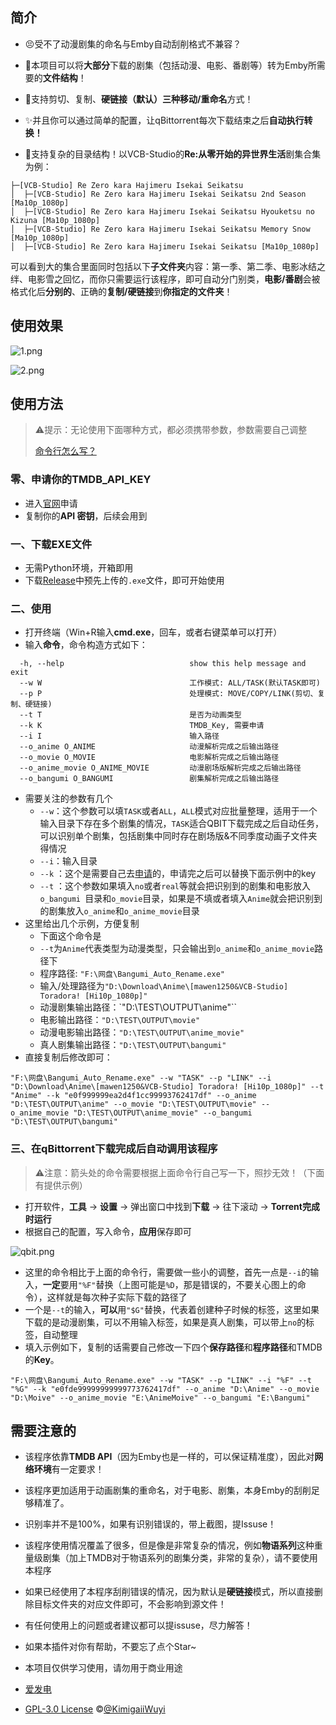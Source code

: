 ## 简介

- 😣受不了动漫剧集的命名与Emby自动刮削格式不兼容？

- 🥰本项目可以将**大部分**下载的剧集（包括动漫、电影、番剧等）转为Emby所需要的**文件结构**！

- 🚀支持剪切、复制、**硬链接（默认）**三种**移动/重命名**方式！

- ✨并且你可以通过简单的配置，让qBittorrent每次下载结束之后**自动执行转换！**

- 🥳支持复杂的目录结构！以VCB-Studio的**Re:从零开始的异世界生活**剧集合集为例：

```shell
├─[VCB-Studio] Re Zero kara Hajimeru Isekai Seikatsu
│  ├─[VCB-Studio] Re Zero kara Hajimeru Isekai Seikatsu 2nd Season [Ma10p_1080p]
│  ├─[VCB-Studio] Re Zero kara Hajimeru Isekai Seikatsu Hyouketsu no Kizuna [Ma10p_1080p]
│  ├─[VCB-Studio] Re Zero kara Hajimeru Isekai Seikatsu Memory Snow [Ma10p_1080p]
│  ├─[VCB-Studio] Re Zero kara Hajimeru Isekai Seikatsu [Ma10p_1080p]
```

可以看到大的集合里面同时包括以下**子文件夹**内容：第一季、第二季、电影冰结之绊、电影雪之回忆，而你只需要运行该程序，即可自动分门别类，**电影/番剧**会被格式化后**分别的**、正确的**复制/硬链接**到**你指定的文件夹**！

## 使用效果

![1.png](https://s2.loli.net/2024/06/26/oe8jrEg7wqdtGZ1.png)

![2.png](https://s2.loli.net/2024/06/26/8PmycWaSe3f6htC.png)

## 使用方法

>  ⚠提示：无论使用下面哪种方式，都必须携带参数，参数需要自己调整
>
> [命令行怎么写？](#命令行怎么写（参数详解）)

### 零、申请你的TMDB_API_KEY

- 进入[官网](https://www.themoviedb.org/settings/api)申请
- 复制你的**API 密钥**，后续会用到

### 一、下载EXE文件

- 无需Python环境，开箱即用
- 下载[Release](https://github.com/KimigaiiWuyi/Bangumi_Auto_Rename/releases)中预先上传的`.exe`文件，即可开始使用

### 二、使用

- 打开终端（Win+R输入**cmd.exe**，回车，或者右键菜单可以打开）
- 输入**命令**，命令构造方式如下：
```shell
  -h, --help                            show this help message and exit
  --w W                                 工作模式: ALL/TASK(默认TASK即可)
  --p P                                 处理模式: MOVE/COPY/LINK(剪切、复制、硬链接)
  --t T                                 是否为动画类型
  --k K                                 TMDB_Key, 需要申请
  --i I                                 输入路径
  --o_anime O_ANIME                     动漫解析完成之后输出路径
  --o_movie O_MOVIE                     电影解析完成之后输出路径
  --o_anime_movie O_ANIME_MOVIE         动漫剧场版解析完成之后输出路径
  --o_bangumi O_BANGUMI                 剧集解析完成之后输出路径
```

- 需要关注的参数有几个
  - `--w`：这个参数可以填`TASK`或者`ALL`，`ALL`模式对应批量整理，适用于一个输入目录下存在多个剧集的情况，`TASK`适合QBIT下载完成之后自动任务，可以识别单个剧集，包括剧集中同时存在剧场版&不同季度动画子文件夹得情况
  - `--i`：输入目录
  - `--k` ：这个是需要自己去[申请](https://www.themoviedb.org/settings/api)的，申请完之后可以替换下面示例中的key
  - `--t` ：这个参数如果填入`no`或者`real`等就会把识别到的剧集和电影放入`o_bangumi `目录和`o_movie`目录，如果是不填或者填入`Anime`就会把识别到的剧集放入`o_anime`和`o_anime_movie`目录
- 这里给出几个示例，方便复制
  - 下面这个命令是
  - `--t`为`Anime`代表类型为动漫类型，只会输出到`o_anime`和`o_anime_movie`路径下
  - 程序路径: `"F:\网盘\Bangumi_Auto_Rename.exe"`
  - 输入/处理路径为`"D:\Download\Anime\[mawen1250&VCB-Studio] Toradora! [Hi10p_1080p]"`
  - 动漫剧集输出路径：`"D:\TEST\OUTPUT\anime"``
  - 电影输出路径：`"D:\TEST\OUTPUT\movie"`
  - 动漫电影输出路径：`"D:\TEST\OUTPUT\anime_movie"`
  - 真人剧集输出路径：`"D:\TEST\OUTPUT\bangumi"`
- 直接复制后修改即可：

```shell
"F:\网盘\Bangumi_Auto_Rename.exe" --w "TASK" --p "LINK" --i "D:\Download\Anime\[mawen1250&VCB-Studio] Toradora! [Hi10p_1080p]" --t "Anime" --k "e0f999999ea2d4f1cc99993762417df" --o_anime "D:\TEST\OUTPUT\anime" --o_movie "D:\TEST\OUTPUT\movie" --o_anime_movie "D:\TEST\OUTPUT\anime_movie" --o_bangumi "D:\TEST\OUTPUT\bangumi"
```

### 三、在qBittorrent下载完成后自动调用该程序

> ⚠注意：箭头处的命令需要根据上面命令行自己写一下，照抄无效！（下面有提供示例）

- 打开软件，**工具** -> **设置** -> 弹出窗口中找到**下载** -> 往下滚动 -> **Torrent完成时运行**
- 根据自己的配置，写入命令，**应用**保存即可

![qbit.png](https://s2.loli.net/2024/06/26/GXCfjaNKQSmZxDs.png)

- 这里的命令相比于上面的命令行，需要做一些小的调整，首先一点是`--i`的输入，**一定**要用`"%F"`替换（上图可能是`%D`，那是错误的，不要关心图上的命令），这样就是每次种子实际下载的路径了
- 一个是`--t`的输入，**可以**用`"$G"`替换，代表着创建种子时候的标签，这里如果下载的是动漫剧集，可以不用输入标签，如果是真人剧集，可以带上`no`的标签，自动整理
- 填入示例如下，复制的话需要自己修改一下四个**保存路径**和**程序路径**和TMDB的**Key**。

```shell
"F:\网盘\Bangumi_Auto_Rename.exe" --w "TASK" --p "LINK" --i "%F" --t "%G" --k "e0fde99999999999773762417df" --o_anime "D:\Anime" --o_movie "D:\Moive" --o_anime_movie "E:\AnimeMoive" --o_bangumi "E:\Bangumi"
```

## 需要注意的

- 该程序依靠**TMDB API**（因为Emby也是一样的，可以保证精准度），因此对**网络环境**有一定要求！
- 该程序更加适用于动画剧集的重命名，对于电影、剧集，本身Emby的刮削足够精准了。
- 识别率并不是100%，如果有识别错误的，带上截图，提Issuse！
- 该程序使用情况覆盖了很多，但是像是非常复杂的情况，例如**物语系列**这种重量级剧集（加上TMDB对于物语系列的剧集分类，非常的复杂），请不要使用本程序
- 如果已经使用了本程序刮削错误的情况，因为默认是**硬链接**模式，所以直接删除目标文件夹的对应文件即可，不会影响到源文件！
- 有任何使用上的问题或者建议都可以提issuse，尽力解答！

- 如果本插件对你有帮助，不要忘了点个Star~
- 本项目仅供学习使用，请勿用于商业用途
- [爱发电](https://afdian.net/@KimigaiiWuyi)
- [GPL-3.0 License](https://github.com/KimigaiiWuyi/Bangumi_Auto_Rename/blob/main/LICENSE) ©[@KimigaiiWuyi](https://github.com/KimigaiiWuyi)
